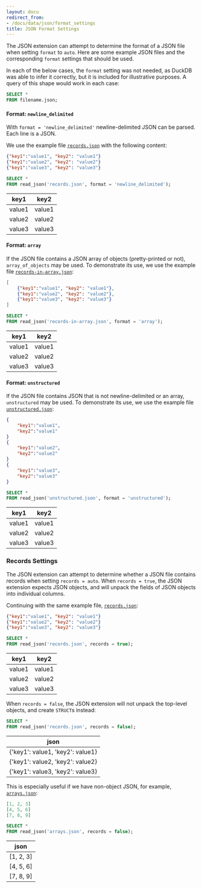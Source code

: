 ```yaml
---
layout: docu
redirect_from:
- /docs/data/json/format_settings
title: JSON Format Settings
---
```


The JSON extension can attempt to determine the format of a JSON file when setting `format` to `auto`.
Here are some example JSON files and the corresponding `format` settings that should be used.

In each of the below cases, the `format` setting was not needed, as DuckDB was able to infer it correctly, but it is included for illustrative purposes.
A query of this shape would work in each case:

```sql
SELECT *
FROM filename.json;
```

#### Format: `newline_delimited`

With `format = 'newline_delimited'` newline-delimited JSON can be parsed.
Each line is a JSON.

We use the example file [`records.json`](/data/records.json) with the following content:

```json
{"key1":"value1", "key2": "value1"}
{"key1":"value2", "key2": "value2"}
{"key1":"value3", "key2": "value3"}
```

```sql
SELECT *
FROM read_json('records.json', format = 'newline_delimited');
```

<div class="monospace_table"></div>

|  key1  |  key2  |
|--------|--------|
| value1 | value1 |
| value2 | value2 |
| value3 | value3 |

#### Format: `array`

If the JSON file contains a JSON array of objects (pretty-printed or not), `array_of_objects` may be used.
To demonstrate its use, we use the example file [`records-in-array.json`](/data/records-in-array.json):

```json
[
    {"key1":"value1", "key2": "value1"},
    {"key1":"value2", "key2": "value2"},
    {"key1":"value3", "key2": "value3"}
]
```

```sql
SELECT *
FROM read_json('records-in-array.json', format = 'array');
```

<div class="monospace_table"></div>

|  key1  |  key2  |
|--------|--------|
| value1 | value1 |
| value2 | value2 |
| value3 | value3 |

#### Format: `unstructured`

If the JSON file contains JSON that is not newline-delimited or an array, `unstructured` may be used.
To demonstrate its use, we use the example file [`unstructured.json`](/data/unstructured.json):

```json
{
    "key1":"value1",
    "key2":"value1"
}
{
    "key1":"value2",
    "key2":"value2"
}
{
    "key1":"value3",
    "key2":"value3"
}
```

```sql
SELECT *
FROM read_json('unstructured.json', format = 'unstructured');
```

<div class="monospace_table"></div>

|  key1  |  key2  |
|--------|--------|
| value1 | value1 |
| value2 | value2 |
| value3 | value3 |

### Records Settings

The JSON extension can attempt to determine whether a JSON file contains records when setting `records = auto`.
When `records = true`, the JSON extension expects JSON objects, and will unpack the fields of JSON objects into individual columns.

Continuing with the same example file, [`records.json`](/data/records.json):

```json
{"key1":"value1", "key2": "value1"}
{"key1":"value2", "key2": "value2"}
{"key1":"value3", "key2": "value3"}
```

```sql
SELECT *
FROM read_json('records.json', records = true);
```

<div class="monospace_table"></div>

|  key1  |  key2  |
|--------|--------|
| value1 | value1 |
| value2 | value2 |
| value3 | value3 |

When `records = false`, the JSON extension will not unpack the top-level objects, and create `STRUCT`s instead:

```sql
SELECT *
FROM read_json('records.json', records = false);
```

<div class="monospace_table"></div>

|               json               |
|----------------------------------|
| {'key1': value1, 'key2': value1} |
| {'key1': value2, 'key2': value2} |
| {'key1': value3, 'key2': value3} |

This is especially useful if we have non-object JSON, for example, [`arrays.json`](/data/arrays.json):

```json
[1, 2, 3]
[4, 5, 6]
[7, 8, 9]
```

```sql
SELECT *
FROM read_json('arrays.json', records = false);
```

<div class="monospace_table"></div>

|   json    |
|-----------|
| [1, 2, 3] |
| [4, 5, 6] |
| [7, 8, 9] |
